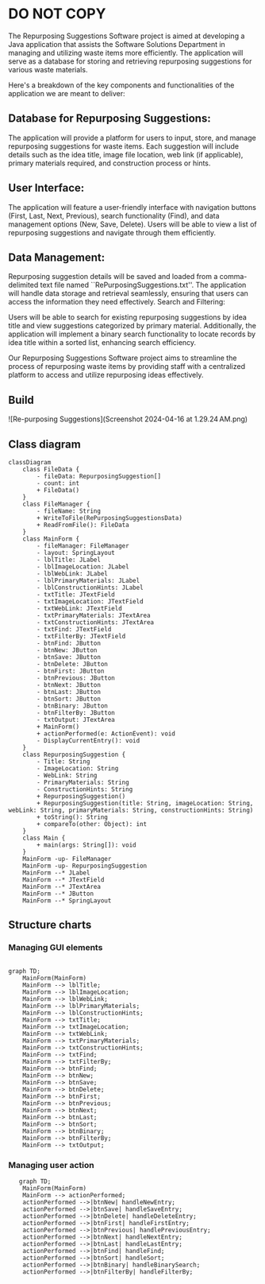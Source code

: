 # DO NOT COPY

The Repurposing Suggestions Software project is aimed at developing a Java application that assists the Software Solutions Department in managing and utilizing waste items more efficiently. The application will serve as a database for storing and retrieving repurposing suggestions for various waste materials.

Here's a breakdown of the key components and functionalities of the application we are meant to deliver:

## Database for Repurposing Suggestions:

 The application will provide a platform for users to input, store, and manage repurposing suggestions for waste items.
Each suggestion will include details such as the idea title, image file location, web link (if applicable), primary materials required, and construction process or hints.

## User Interface:

 The application will feature a user-friendly interface with navigation buttons (First, Last, Next, Previous), search functionality (Find), and data management options (New, Save, Delete).
Users will be able to view a list of repurposing suggestions and navigate through them efficiently.

## Data Management:

Repurposing suggestion details will be saved and loaded from a comma-delimited text file named ``RePurposingSuggestions.txt''.
The application will handle data storage and retrieval seamlessly, ensuring that users can access the information they need effectively.
Search and Filtering:

Users will be able to search for existing repurposing suggestions by idea title and view suggestions categorized by primary material.
Additionally, the application will implement a binary search functionality to locate records by idea title within a sorted list, enhancing search efficiency.

Our Repurposing Suggestions Software project aims to streamline the process of repurposing waste items by providing staff with a centralized platform to access and utilize repurposing ideas effectively.


## Build

![Re-purposing Suggestions](Screenshot 2024-04-16 at 1.29.24 AM.png)


## Class diagram

```mermaid
classDiagram
    class FileData {
        - fileData: RepurposingSuggestion[]
        - count: int
        + FileData()
    }
    class FileManager {
        - fileName: String
        + WriteToFile(RePurposingSuggestionsData)
        + ReadFromFile(): FileData
    }
    class MainForm {
        - fileManager: FileManager
        - layout: SpringLayout
        - lblTitle: JLabel
        - lblImageLocation: JLabel
        - lblWebLink: JLabel
        - lblPrimaryMaterials: JLabel
        - lblConstructionHints: JLabel
        - txtTitle: JTextField
        - txtImageLocation: JTextField
        - txtWebLink: JTextField
        - txtPrimaryMaterials: JTextArea
        - txtConstructionHints: JTextArea
        - txtFind: JTextField
        - txtFilterBy: JTextField
        - btnFind: JButton
        - btnNew: JButton
        - btnSave: JButton
        - btnDelete: JButton
        - btnFirst: JButton
        - btnPrevious: JButton
        - btnNext: JButton
        - btnLast: JButton
        - btnSort: JButton
        - btnBinary: JButton
        - btnFilterBy: JButton
        - txtOutput: JTextArea
        + MainForm()
        + actionPerformed(e: ActionEvent): void
        - DisplayCurrentEntry(): void
    }
    class RepurposingSuggestion {
        - Title: String
        - ImageLocation: String
        - WebLink: String
        - PrimaryMaterials: String
        - ConstructionHints: String
        + RepurposingSuggestion()
        + RepurposingSuggestion(title: String, imageLocation: String, webLink: String, primaryMaterials: String, constructionHints: String)
        + toString(): String
        + compareTo(other: Object): int
    }
    class Main {
        + main(args: String[]): void
    }
    MainForm -up- FileManager
    MainForm -up- RepurposingSuggestion
    MainForm --* JLabel
    MainForm --* JTextField
    MainForm --* JTextArea
    MainForm --* JButton
    MainForm --* SpringLayout
```

## Structure charts

### Managing GUI elements

```mermaid

graph TD;
    MainForm(MainForm)
    MainForm --> lblTitle;
    MainForm --> lblImageLocation;
    MainForm --> lblWebLink;
    MainForm --> lblPrimaryMaterials;
    MainForm --> lblConstructionHints;
    MainForm --> txtTitle;
    MainForm --> txtImageLocation;
    MainForm --> txtWebLink;
    MainForm --> txtPrimaryMaterials;
    MainForm --> txtConstructionHints;
    MainForm --> txtFind;
    MainForm --> txtFilterBy;
    MainForm --> btnFind;
    MainForm --> btnNew;
    MainForm --> btnSave;
    MainForm --> btnDelete;
    MainForm --> btnFirst;
    MainForm --> btnPrevious;
    MainForm --> btnNext;
    MainForm --> btnLast;
    MainForm --> btnSort;
    MainForm --> btnBinary;
    MainForm --> btnFilterBy;
    MainForm --> txtOutput;
```

### Managing user action

```mermaid
   graph TD;
    MainForm(MainForm)
    MainForm --> actionPerformed;
    actionPerformed -->|btnNew| handleNewEntry;
    actionPerformed -->|btnSave| handleSaveEntry;
    actionPerformed -->|btnDelete| handleDeleteEntry;
    actionPerformed -->|btnFirst| handleFirstEntry;
    actionPerformed -->|btnPrevious| handlePreviousEntry;
    actionPerformed -->|btnNext| handleNextEntry;
    actionPerformed -->|btnLast| handleLastEntry;
    actionPerformed -->|btnFind| handleFind;
    actionPerformed -->|btnSort| handleSort;
    actionPerformed -->|btnBinary| handleBinarySearch;
    actionPerformed -->|btnFilterBy| handleFilterBy;
```
